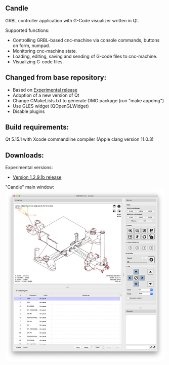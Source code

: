 Candle
-----------
GRBL controller application with G-Code visualizer written in Qt.

Supported functions:
* Controlling GRBL-based cnc-machine via console commands, buttons on form, numpad.
* Monitoring cnc-machine state.
* Loading, editing, saving and sending of G-code files to cnc-machine.
* Visualizing G-code files.

Changed from base repository:
------------------
* Based on [Experimental release](https://github.com/Denvi/Candle/tree/Experimental)
* Adoption of a new version of Qt
* Change CMakeLists.txt to generate DMG package (run "make appdmg")
* Use GLES widget (QOpenGLWidget)
* Disable plugins

Build requirements:
------------------
Qt 5.15.1 with Xcode commandline compiler (Apple clang version 11.0.3)

Downloads:
----------
Experimental versions:

* [Version 1.2.9.1b release](https://github.com/odaki/Candle/releases)

"Candle" main window:
![screenshot](/screenshots/screenshot_macos.png)

